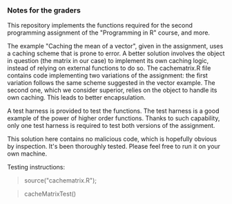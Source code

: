 ### Notes for the graders

This repository implements the functions required for the second programming
assignment of the "Programming in R" course, and more.

The example "Caching the mean of a vector", given in the assignment, uses a 
caching scheme that is prone to error. A better solution involves the object 
in question (the matrix in our case) to implement its own caching logic, 
instead of relying on external functions to do so. The cachematrix.R file 
contains code implementing two variations of the assignment: the first 
variation follows the same scheme suggested in the vector example. The 
second one, which we consider superior, relies on the object to handle 
its own caching. This leads to better encapsulation.

A test harness is provided to test the functions. The test harness is a good 
example of the power of higher order functions. Thanks to such capability, 
only one test harness is required to test both versions of the assignment.

This solution here contains no malicious code, which is hopefully obvious
by inspection. It's been thoroughly tested. Please feel free to run it on
your own machine.

Testing instructions:

> source("cachematrix.R");

> cacheMatrixTest()
